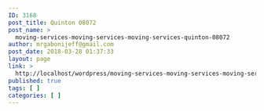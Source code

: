 ```yaml
---
ID: 3168
post_title: Quinton 08072
post_name: >
  moving-services-moving-services-moving-services-quinton-08072
author: mrgabonijeff@gmail.com
post_date: 2018-03-28 01:37:33
layout: page
link: >
  http://localhost/wordpress/moving-services-moving-services-moving-services-quinton-08072/
published: true
tags: [ ]
categories: [ ]
---
```

